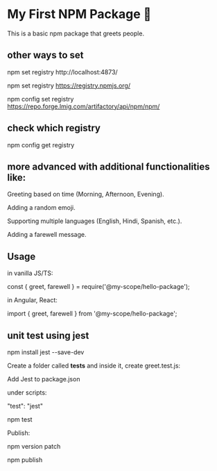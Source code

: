 # My First NPM Package 🎯

This is a basic npm package that greets people.

## other ways to set

npm set registry http://localhost:4873/

npm set registry https://registry.npmjs.org/

npm config set registry https://repo.forge.lmig.com/artifactory/api/npm/npm/ 

## check which registry

npm config get registry


## more advanced with additional functionalities like:

Greeting based on time (Morning, Afternoon, Evening). 

Adding a random emoji.

Supporting multiple languages (English, Hindi, Spanish, etc.).

Adding a farewell message.

## Usage

in vanilla JS/TS:

const { greet, farewell } = require('@my-scope/hello-package');

in Angular, React:

import { greet, farewell } from '@my-scope/hello-package';

## unit test using jest

npm install jest --save-dev

Create a folder called __tests__ and inside it, create greet.test.js:

Add Jest to package.json

under scripts:

   "test": "jest"

npm test
 
 Publish:
 
 npm version patch
 
npm publish

